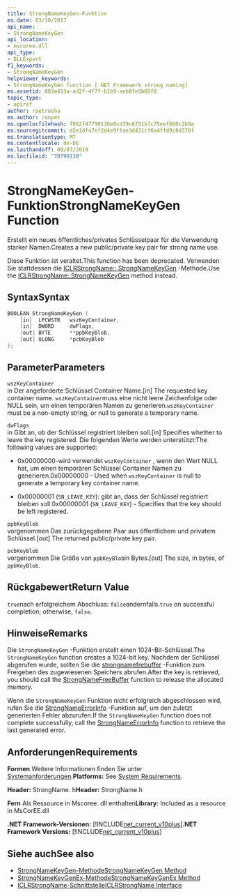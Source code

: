 ```yaml
---
title: StrongNameKeyGen-Funktion
ms.date: 03/30/2017
api_name:
- StrongNameKeyGen
api_location:
- mscoree.dll
api_type:
- DLLExport
f1_keywords:
- StrongNameKeyGen
helpviewer_keywords:
- StrongNameKeyGen function [.NET Framework strong naming]
ms.assetid: 883e413a-ad2f-4f7f-b1b9-aeb8fe5b65f8
topic_type:
- apiref
author: rpetrusha
ms.author: ronpet
ms.openlocfilehash: f062f47790136e8cd39c6751b7c75eef660c2b9a
ms.sourcegitcommit: d2e1dfa7ef2d4e9ffae3d431cf6a4ffd9c8d378f
ms.translationtype: MT
ms.contentlocale: de-DE
ms.lasthandoff: 09/07/2019
ms.locfileid: "70799138"
---
```

# <a name="strongnamekeygen-function"></a><span data-ttu-id="c734a-102">StrongNameKeyGen-Funktion</span><span class="sxs-lookup"><span data-stu-id="c734a-102">StrongNameKeyGen Function</span></span>
<span data-ttu-id="c734a-103">Erstellt ein neues öffentliches/privates Schlüsselpaar für die Verwendung starker Namen.</span><span class="sxs-lookup"><span data-stu-id="c734a-103">Creates a new public/private key pair for strong name use.</span></span>  
  
 <span data-ttu-id="c734a-104">Diese Funktion ist veraltet.</span><span class="sxs-lookup"><span data-stu-id="c734a-104">This function has been deprecated.</span></span> <span data-ttu-id="c734a-105">Verwenden Sie stattdessen die [ICLRStrongName:: StrongNameKeyGen](../hosting/iclrstrongname-strongnamekeygen-method.md) -Methode.</span><span class="sxs-lookup"><span data-stu-id="c734a-105">Use the [ICLRStrongName::StrongNameKeyGen](../hosting/iclrstrongname-strongnamekeygen-method.md) method instead.</span></span>  
  
## <a name="syntax"></a><span data-ttu-id="c734a-106">Syntax</span><span class="sxs-lookup"><span data-stu-id="c734a-106">Syntax</span></span>  
  
```cpp  
BOOLEAN StrongNameKeyGen (  
    [in]  LPCWSTR   wszKeyContainer,  
    [in]  DWORD     dwFlags,  
    [out] BYTE      **ppbKeyBlob,  
    [out] ULONG     *pcbKeyBlob  
);  
```  
  
## <a name="parameters"></a><span data-ttu-id="c734a-107">Parameter</span><span class="sxs-lookup"><span data-stu-id="c734a-107">Parameters</span></span>  
 `wszKeyContainer`  
 <span data-ttu-id="c734a-108">in Der angeforderte Schlüssel Container Name.</span><span class="sxs-lookup"><span data-stu-id="c734a-108">[in] The requested key container name.</span></span> <span data-ttu-id="c734a-109">`wszKeyContainer`muss eine nicht leere Zeichenfolge oder NULL sein, um einen temporären Namen zu generieren.</span><span class="sxs-lookup"><span data-stu-id="c734a-109">`wszKeyContainer` must be a non-empty string, or null to generate a temporary name.</span></span>  
  
 `dwFlags`  
 <span data-ttu-id="c734a-110">in Gibt an, ob der Schlüssel registriert bleiben soll.</span><span class="sxs-lookup"><span data-stu-id="c734a-110">[in] Specifies whether to leave the key registered.</span></span> <span data-ttu-id="c734a-111">Die folgenden Werte werden unterstützt:</span><span class="sxs-lookup"><span data-stu-id="c734a-111">The following values are supported:</span></span>  
  
- <span data-ttu-id="c734a-112">0x00000000-wird verwendet `wszKeyContainer` , wenn den Wert NULL hat, um einen temporären Schlüssel Container Namen zu generieren.</span><span class="sxs-lookup"><span data-stu-id="c734a-112">0x00000000 - Used when `wszKeyContainer` is null to generate a temporary key container name.</span></span>  
  
- <span data-ttu-id="c734a-113">0x00000001 (`SN_LEAVE_KEY`): gibt an, dass der Schlüssel registriert bleiben soll.</span><span class="sxs-lookup"><span data-stu-id="c734a-113">0x00000001 (`SN_LEAVE_KEY`) - Specifies that the key should be left registered.</span></span>  
  
 `ppbKeyBlob`  
 <span data-ttu-id="c734a-114">vorgenommen Das zurückgegebene Paar aus öffentlichem und privatem Schlüssel.</span><span class="sxs-lookup"><span data-stu-id="c734a-114">[out] The returned public/private key pair.</span></span>  
  
 `pcbKeyBlob`  
 <span data-ttu-id="c734a-115">vorgenommen Die Größe von `ppbKeyBlob`in Bytes.</span><span class="sxs-lookup"><span data-stu-id="c734a-115">[out] The size, in bytes, of `ppbKeyBlob`.</span></span>  
  
## <a name="return-value"></a><span data-ttu-id="c734a-116">Rückgabewert</span><span class="sxs-lookup"><span data-stu-id="c734a-116">Return Value</span></span>  
 <span data-ttu-id="c734a-117">`true`nach erfolgreichem Abschluss: `false`andernfalls.</span><span class="sxs-lookup"><span data-stu-id="c734a-117">`true` on successful completion; otherwise, `false`.</span></span>  
  
## <a name="remarks"></a><span data-ttu-id="c734a-118">Hinweise</span><span class="sxs-lookup"><span data-stu-id="c734a-118">Remarks</span></span>  
 <span data-ttu-id="c734a-119">Die `StrongNameKeyGen` -Funktion erstellt einen 1024-Bit-Schlüssel.</span><span class="sxs-lookup"><span data-stu-id="c734a-119">The `StrongNameKeyGen` function creates a 1024-bit key.</span></span> <span data-ttu-id="c734a-120">Nachdem der Schlüssel abgerufen wurde, sollten Sie die [strongnamefrebuffer](strongnamefreebuffer-function.md) -Funktion zum Freigeben des zugewiesenen Speichers abrufen.</span><span class="sxs-lookup"><span data-stu-id="c734a-120">After the key is retrieved, you should call the [StrongNameFreeBuffer](strongnamefreebuffer-function.md) function to release the allocated memory.</span></span>  
  
 <span data-ttu-id="c734a-121">Wenn die `StrongNameKeyGen` Funktion nicht erfolgreich abgeschlossen wird, rufen Sie die [StrongNameErrorInfo](strongnameerrorinfo-function.md) -Funktion auf, um den zuletzt generierten Fehler abzurufen.</span><span class="sxs-lookup"><span data-stu-id="c734a-121">If the `StrongNameKeyGen` function does not complete successfully, call the [StrongNameErrorInfo](strongnameerrorinfo-function.md) function to retrieve the last generated error.</span></span>  
  
## <a name="requirements"></a><span data-ttu-id="c734a-122">Anforderungen</span><span class="sxs-lookup"><span data-stu-id="c734a-122">Requirements</span></span>  
 <span data-ttu-id="c734a-123">**Formen** Weitere Informationen finden Sie unter [Systemanforderungen](../../get-started/system-requirements.md).</span><span class="sxs-lookup"><span data-stu-id="c734a-123">**Platforms:** See [System Requirements](../../get-started/system-requirements.md).</span></span>  
  
 <span data-ttu-id="c734a-124">**Header:** StrongName. h</span><span class="sxs-lookup"><span data-stu-id="c734a-124">**Header:** StrongName.h</span></span>  
  
 <span data-ttu-id="c734a-125">**Fern** Als Ressource in Mscoree. dll enthalten</span><span class="sxs-lookup"><span data-stu-id="c734a-125">**Library:** Included as a resource in MsCorEE.dll</span></span>  
  
 <span data-ttu-id="c734a-126">**.NET Framework-Versionen:** [!INCLUDE[net_current_v10plus](../../../../includes/net-current-v10plus-md.md)]</span><span class="sxs-lookup"><span data-stu-id="c734a-126">**.NET Framework Versions:** [!INCLUDE[net_current_v10plus](../../../../includes/net-current-v10plus-md.md)]</span></span>  
  
## <a name="see-also"></a><span data-ttu-id="c734a-127">Siehe auch</span><span class="sxs-lookup"><span data-stu-id="c734a-127">See also</span></span>

- [<span data-ttu-id="c734a-128">StrongNameKeyGen-Methode</span><span class="sxs-lookup"><span data-stu-id="c734a-128">StrongNameKeyGen Method</span></span>](../hosting/iclrstrongname-strongnamekeygen-method.md)
- [<span data-ttu-id="c734a-129">StrongNameKeyGenEx-Methode</span><span class="sxs-lookup"><span data-stu-id="c734a-129">StrongNameKeyGenEx Method</span></span>](../hosting/iclrstrongname-strongnamekeygenex-method.md)
- [<span data-ttu-id="c734a-130">ICLRStrongName-Schnittstelle</span><span class="sxs-lookup"><span data-stu-id="c734a-130">ICLRStrongName Interface</span></span>](../hosting/iclrstrongname-interface.md)
